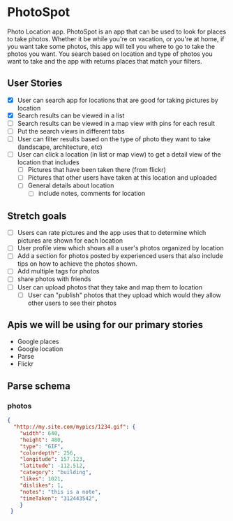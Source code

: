 # PhotoSpot

Photo Location app.  PhotoSpot is an app that can be used to look for places to take photos.  Whether it be while you're on vacation, or you're at home, if you want take some photos, this app will tell you where to go to take the photos you want.  You search based on location and type of photos you want to take and the app with returns places that match your filters.


## User Stories
* [X] User can search app for locations that are good for taking pictures by location
* [X] Search results can be viewed in a list
* [ ] Search results can be viewed in a map view with pins for each result
* [ ] Put the search views in different tabs
* [ ] User can filter results based on the type of photo they want to take (landscape, architecture, etc)
* [ ] User can click a location (in list or map view) to get a detail view of the location that includes
  * [ ] Pictures that have been taken there (from flickr)
  * [ ] Pictures that other users have taken at this location and uploaded
  * [ ] General details about location 
     * [ ] include notes, comments for location

## Stretch goals
* [ ] Users can rate pictures and the app uses that to determine which pictures are shown for each location
* [ ] User profile view which shows all a user's photos organized by location
* [ ] Add a section for photos posted by experienced users that also include tips on how to achieve the photos shown.
* [ ] Add multiple tags for photos
* [ ] share photos with friends
* [ ] User can upload photos that they take and map them to location
  * [ ] User can "publish" photos that they upload which would they allow other users to see their photos

## Apis we will be using for our primary stories
* Google places
* Google location
* Parse
* Flickr

## Parse schema
### photos
```json
{
  "http://my.site.com/mypics/1234.gif": {
    "width": 640,
    "height": 480,
    "type": "GIF",
    "colordepth": 256,
    "longitude": 157.123,
    "latitude": -112.512,
    "category": "building",
    "likes": 1021,
    "dislikes": 1,
    "notes": "this is a note",
    "timeTaken": "312443542", 
    }
 }
```

